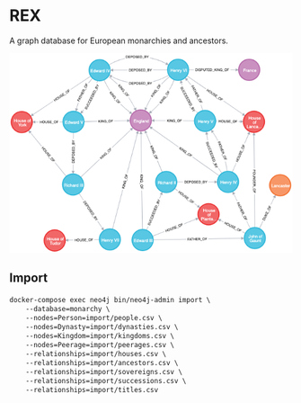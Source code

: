 # REX

A graph database for European monarchies and ancestors.

![War of the Roses](graph.png "War of the Roses")

## Import

    docker-compose exec neo4j bin/neo4j-admin import \
        --database=monarchy \
        --nodes=Person=import/people.csv \
        --nodes=Dynasty=import/dynasties.csv \
        --nodes=Kingdom=import/kingdoms.csv \
        --nodes=Peerage=import/peerages.csv \
        --relationships=import/houses.csv \
        --relationships=import/ancestors.csv \
        --relationships=import/sovereigns.csv \
        --relationships=import/successions.csv \
        --relationships=import/titles.csv
